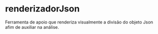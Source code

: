 # renderizadorJson
 Ferramenta de apoio que renderiza visualmente a divisão do objeto Json afim de auxiliar na análise.

